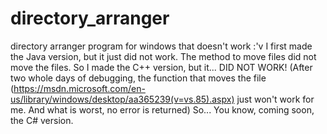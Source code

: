 # directory_arranger
directory arranger program for windows that doesn't work :'v
I first made the Java version, but it just did not work. The method to move files did not move the files.
So I made the C++ version, but it... DID NOT WORK! (After two whole days of debugging, the function that moves the file (https://msdn.microsoft.com/en-us/library/windows/desktop/aa365239(v=vs.85).aspx) just won't work for me. And what is worst, no error is returned)
So... You know, coming soon, the C# version.
